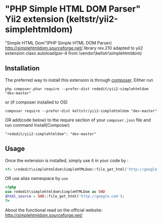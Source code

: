 "PHP Simple HTML DOM Parser" Yii2 extension (keltstr/yii2-simplehtmldom)
===============
"Simple HTML Dom"(PHP Simple HTML DOM Parser) http://simplehtmldom.sourceforge.net/ library rev.210 adapted to yii2 extension class autoload(psr-4 from \vendor\keltstr\simplehtmldom) 

Installation
------------

The preferred way to install this extension is through [composer](http://getcomposer.org/download/).
Either run
```
php composer.phar require --prefer-dist rededit/yii2-simplehtmldom "dev-master"
```
or (if composer installed to OS)
```
composer require --prefer-dist keltstr/yii2-simplehtmldom "dev-master"
```
OR add(code below) to the require section of your `composer.json` file and run command Install(Composer)
```
"rededit/yii2-simplehtmldom": "dev-master"
```

Usage
-----

Once the extension is installed, simply use it in your code by  :

```php
<?= \rededit\simplehtmldom\SimpleHTMLDom::file_get_html('http://google.com'); ?>```
```
OR use alias namespace by `use`
```php
<?php
use rededit\simplehtmldom\SimpleHTMLDom as SHD
$html_source = SHD::file_get_html('http://google.com'); 
?>
```
About the functional read on the official website: http://simplehtmldom.sourceforge.net/
